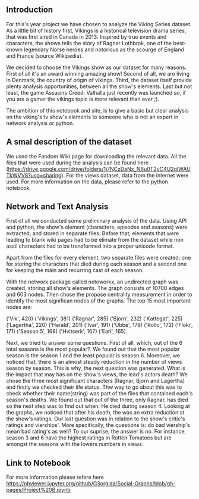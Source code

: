 ## Introduction

For this's year project we have chosen to analyze the Viking Series dataset. As a little bit of history first, Vikings is a historical television drama series, that was first aired in Canada in 2013. Inspired by true events and characters, the shows tells the story of Ragnar Lothbrok, one of the best-known legendary Norse heroes and notorious as the scourge of England and France (source Wikipedia).

We decided to choose the Vikings show as our dataset for many reasons. First of all it's an award winning amazing show! Second of all, we are living in Denmark, the  country of origin of vikings. Third, the dataset itself provide plenty analysis opportunities, between all the show's elements. Last but not least, the game Assasins Creed: Valhalla just recently was launched so, if you are a gamer the vikings topic is more relevant than ever ;).

The ambition of this notebook and site, is to give a basic but clear analysis on the viking's tv show's elements to someone who is not an expert in network analysis or python.

## A smal description of the dataset

We used the Fandom Wiki page for downloading the relevant data. All the files that were used during the analysis can be found here (https://drive.google.com/drive/folders/1j7NCzDaNx_NBu0T2vC4U2qIWAUTkWVV8?usp=sharing). For the views dataset, data from the internet were used. For more information on the data, please refer to the python notebook.

## Network and Text Analysis
First of all we conducted some preliminary analysis of the data. Using API and python, the show's element (characters, episodes and seasons) were extracted, and stored in separate files. Before that, elements that were leading to blank wiki pages had to be elimate from the dataset while non ascii characters had to be transformed into a proper unicode format.

Apart from the files for every element, two separate files were created; one for storing the characters that died during each season and a second one for keeping the main and recurring cast of each season.

With the network package called netoworkx, an undirected graph was created, storing all show's elements. The graph consists of 10700 edges and 603 nodes. Then  chose the propose centrality measurement in order to identify the most significan nodes of the graphs. The top 15 most important nodes are:

('Vik', 420)
('Vikings', 381)
('Ragnar', 285)
('Bjorn', 232)
('Kattegat', 225)
('Lagertha', 220)
('Harald', 201)
('Ivar', 191)
('Ubbe', 179)
('Rollo', 172)
('Floki', 171)
('Season 5', 168)
('Hvitserk', 167)
('Earl', 165).

Next, we tried to answer some questions. First of all, which, out of the 6 total seasons is the most popular?. We found out that the most popular season is the season 1 and the least popular is seaosn 6. Moreover, we noticed that, there is an almost steady reduction in the number of views season by season. This is why, the next question was generated. What is the impact that may has on the show's views, the lead's actors death? We chose the three most significant characters (Ragnar, Bjorn and Lagertha) and firstly we checked their life status. Thw way to go about this was to check whether their name(string) was part of the files that contained each's season's deaths. We found out that out of the three, only Ragnar, has died so the next step was to find out when. He died during season 4. Looking at the graphs, we noticed that after his death, the was an extra reduction at the show's ratings. Our last question was in relation to the show's critic's ratings and vierships'. More specifically, the questions is: do bad viership's mean bad rating's as well? To our suprise, the answer is no. For instance, season 3 and 6 have the highest ratings in Rotten Tomatoes but are amongst the seasons with the lowers numbers in views.

## Link to Notebook

For more information please refere here https://nbviewer.jupyter.org/github/G3orgiaa/Social-Graphs/blob/gh-pages/Project%20B.ipynb
